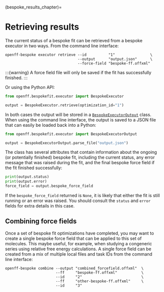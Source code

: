 (bespoke_results_chapter)=
# Retrieving results

The current status of a bespoke fit can be retrieved from a bespoke executor in two ways.
From the command line interface:

```shell
openff-bespoke executor retrieve --id          "1"                \
                                 --output      "output.json"      \
                                 --force-field "bespoke-ff.offxml"
```

:::{warning}
A force field file will only be saved if the fit has successfully finished.
:::

Or using the Python API:

```python
from openff.bespokefit.executor import BespokeExecutor

output = BespokeExecutor.retrieve(optimization_id="1")
```

In both cases the output will be stored in a [`BespokeExecutorOutput`] class. When using the command 
line interface, the output is saved to a JSON file that can easily be loaded back into a Python:

```python
from openff.bespokefit.executor import BespokeExecutorOutput

output = BespokeExecutorOutput.parse_file("output.json")
```

The class has several attributes that contain information about the ongoing (or potentially finished) bespoke
fit, including the current status, any error message that was raised during the fit, and the final bespoke
force field if the fit finished successfully:

```python
print(output.status)
print(output.error)
force_field = output.bespoke_force_field
```

If the `bespoke_force_field` returned is `None`, it is likely that either the fit is still running or an error was
raised. You should consult the `status` and `error` fields for extra details in this case.

## Combining force fields

Once a set of bespoke fit optimizations have completed, you may want to create a single bespoke force field that can be
applied to this set of molecules. This maybe useful, for example, when studying a congeneric series using relative free
energy calculations. A single force field can be created from a mix of multiple local files and task IDs from the
command line interface:

```shell
openff-bespoke combine --output "combined_forcefield.offxml"  \
                       --ff     "bespoke-ff.offxml"           \
                       --id     "2"                           \
                       --ff     "other-bespoke-ff.offxml"     \
                       --id     "3" 
```

[`BespokeExecutorOutput`]: openff.bespokefit.executor.executor.BespokeExecutorOutput
